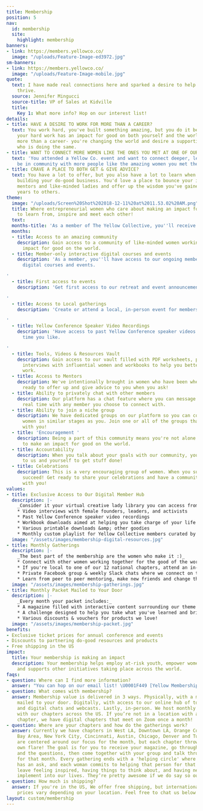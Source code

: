```yaml
---
title: Membership
position: 5
nav:
  id: membership
  site:
    highlight: membership
banners:
- link: https://members.yellowco.co/
  image: "/uploads/Feature-Image-ed3972.jpg"
sm-banners:
- link: https://members.yellowco.co/
  image: "/uploads/Feature-Image-mobile.jpg"
quote:
  text: I have made real connections here and sparked a desire to help other women
    thrive.
  source: Jennifer Mingucci
  source-title: VP of Sales at Kidville
  title:
    Key 1: What more info? Hop on our interest list!
details:
- title: HAVE A DESIRE TO WORK FOR MORE THAN A CAREER?
  text: You work hard, you've built something amazing, but you do it because you know
    your hard work has an impact for good on both yourself and the world. You're building
    more than a career- you're changing the world and desire a supportive community
    who is doing the same.
- title: WANT TO CONNECT MORE WOMEN LIKE THE ONES YOU MET AT ONE OF OUR EVENTS?
  text: 'You attended a Yellow Co. event and want to connect deeper, learn with and
    be in community with more people like the amazing women you met there. '
- title: CRAVE A PLACE TO BOTH GET & GIVE ADVICE?
  text: You have a lot to offer, but you also have a lot to learn when it comes to
    building your do-good business. You'd love a place to bounce your ideas off of
    mentors and like-minded ladies and offer up the wisdom you've gained over the
    years to others.
theme:
  image: "/uploads/Screen%20Shot%202018-12-11%20at%2011.53.02%20AM.png"
  title: Where entrepreneurial women who care about making an impact for good gather
    to learn from, inspire and meet each other!
  text: 
  months-title: 'As a member of The Yellow Collective, you''ll receive:'
  months:
  - title: Access to an amazing community
    description: Gain access to a community of like-minded women working to make an
      impact for good on the world.
  - title: Member-only interactive digital courses and events
    description: 'As a member, you''ll have access to our ongoing member-only interactive
      digital courses and events.

'
  - title: First access to events
    description: 'Get first access to our retreat and event announcements.

'
  - title: Access to Local gatherings
    description: 'Create or attend a local, in-person event for members in your area.

'
  - title: Yellow Conference Speaker Video Recordings
    description: 'Have access to past Yellow Conference speaker videos to watch any
      time you like.

'
  - title: Tools, Videos & Resources Vault
    description: Gain access to our vault filled with PDF worksheets, past webcast
      interviews with influential women and workbooks to help you better create meaningful
      work.
  - title: Access to Mentors
    description: We've intentionally brought in women who have been where you've been,
      ready to offer up and give advice to you when you ask!
  - title: Ability to privately chat with other members
    description: Our platform has a chat feature where you can message and chat in
      real time with any member you choose to connect with.
  - title: Ability to join a niche group
    description: We have dedicated groups on our platform so you can connect with
      women in similar stages as you. Join one or all of the groups that resonate
      with you!
  - title: 'Encouragement '
    description: Being a part of this community means you're not alone in your desire
      to make an impact for good on the world.
  - title: Accountability
    description: When you talk about your goals with our community, you're held accountable
      to us and yourself to get stuff done!
  - title: Celebrations
    description: This is a very encouraging group of women. When you succeed- we all
      succeed! Get ready to share your celebrations and have a community celebrating
      with you!
values:
- title: Exclusive Access to Our Digital Member Hub
  description: |-
    _Consider it your virtual creative lady library you can access from anywhere:_
    * Video interviews with female founders, leaders, and activists
    * Past Yellow Conference speaker video recordings
    * Workbook downloads aimed at helping you take charge of your life and move forward with impact
    * Various printable downloads &amp; other goodies
    * Monthly custom playlist for Yellow Collective members curated by Jessica Blackstock
  image: "/assets/images/membership-digital-resources.jpg"
- title: Monthly Gatherings
  description: |-
    _The best part of the membership are the women who make it :)_
    * Connect with other women working together for the good of the world
    * If you're local to one of our 12 national chapters, attend an in-person event. If you're not local, attend our digital event!
    * Private Facebook group & weekly Slack chats where we connect on the focus for that month.
    * Learn from peer to peer mentoring, make new friends and change the world together!
  image: "/assets/images/membership-gatherings.jpg"
- title: Monthly Packet Mailed to Your Door
  description: |-
    _Every month your packet includes:_
    * A magazine filled with interactive content surrounding our theme for the month. Every issue will lead you toward making powerful changes in your life.
    * A challenge designed to help you take what you've learned and bring it to life.
    * Various discounts & vouchers for products we love!
  image: "/assets/images/membership-packet.jpg"
benefits:
- Exclusive ticket prices for annual conference and events
- Discounts to partnering do-good resources and products
- Free shipping in the US
impact:
  title: Your membership is making an impact
  description: Your membership helps employ at-risk youth, empower women globally,
    and supports other initiatives taking place across the world.
faqs:
- question: Where can I find more information?
  answer: "You can hop on our email list! \U0001F449 [Yellow Membership Interest List](http://eepurl.com/bEZbaH)"
- question: What comes with membership?
  answer: Membership value is delivered in 3 ways. Physically, with a monthly packet
    mailed to your door. Digitally, with access to our online hub of tools, resources
    and digital chats and webcasts. Lastly, in-person. We host monthly in-person gatherings
    with our chapters across the US. If you’re not in a location with an in-person
    chapter, we have digital chapters that meet on Zoom once a month!
- question: Where are your chapters and how do the gatherings work?
  answer: Currently we have chapters in West LA, Downtown LA, Orange County, San Diego,
    Bay Area, New York City, Cincinnati, Austin, Chicago, Denver and Tulsa. The gatherings
    are centered around our focus for the month, but each chapter throws in their
    own flare! The goal is for you to receive your magazine, go through the content
    and the questions, then come together with your group and talk through the focus
    for that month. Every gathering ends with a 'helping circle' where each woman
    has an ask, and each woman commits to helping that person for that month. We always
    leave feeling inspired, having things to think about, and having new goals to
    implement into our lives. They’re pretty awesome if we do say so ourselves.
- question: How much is shipping?
  answer: If you're in the US, We offer free shipping, but international shipping
    prices vary depending on your location. Feel free to chat us below for more info!
layout: custom/membership
---
```


